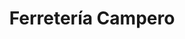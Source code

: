 ---
title: "Ferretería Campero"
url: /cochabamba/ferreteria-campero-avenida-eliodoro-villazon/
shop: hardware
---
